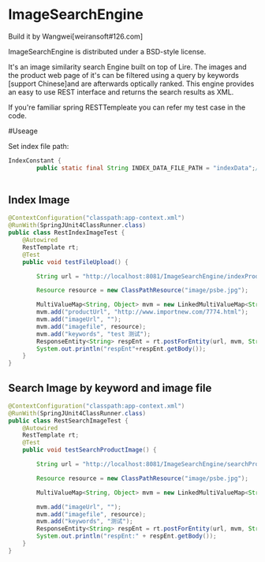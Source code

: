 ImageSearchEngine
=================
Build it by Wangwei[weiransoft#126.com]

 ImageSearchEngine is distributed under a BSD-style license.
 
It's an image similarity search Engine built on top of Lire.  The images and the product web page of it's  can be filtered using a query by keywords [support Chinese]and  are afterwards optically ranked. This engine provides an easy to use REST  interface and returns the search results as XML.


If you're familiar spring RESTTempleate you can refer my test case in the code.

#Useage

Set index file path:

```Java
IndexConstant {
        public static final String INDEX_DATA_FILE_PATH = "indexData";//Modify this path
        
```

## Index Image

```Java
@ContextConfiguration("classpath:app-context.xml")
@RunWith(SpringJUnit4ClassRunner.class)
public class RestIndexImageTest {
    @Autowired
	RestTemplate rt;
	@Test
	public void testFileUpload() {

		String url = "http://localhost:8081/ImageSearchEngine/indexProductImage";

		Resource resource = new ClassPathResource("image/psbe.jpg");

		MultiValueMap<String, Object> mvm = new LinkedMultiValueMap<String, Object>();
		mvm.add("productUrl", "http://www.importnew.com/7774.html");
		mvm.add("imageUrl", "");
		mvm.add("imagefile", resource);
		mvm.add("keywords", "test 测试");
		ResponseEntity<String> respEnt = rt.postForEntity(url, mvm, String.class);
		System.out.println("respEnt"+respEnt.getBody());
	}
}
```

## Search Image by keyword and image file

```java
@ContextConfiguration("classpath:app-context.xml")
@RunWith(SpringJUnit4ClassRunner.class)
public class RestSearchImageTest {
    @Autowired
	RestTemplate rt;
	@Test
	public void testSearchProductImage() {

		String url = "http://localhost:8081/ImageSearchEngine/searchProductImage";

		Resource resource = new ClassPathResource("image/psbe.jpg");

		MultiValueMap<String, Object> mvm = new LinkedMultiValueMap<String, Object>();

		mvm.add("imageUrl", "");
		mvm.add("imagefile", resource);
		mvm.add("keywords", "测试");
		ResponseEntity<String> respEnt = rt.postForEntity(url, mvm, String.class);
		System.out.println("respEnt:" + respEnt.getBody());
	}
}
```

